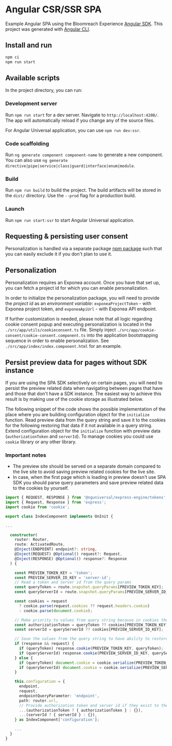 # Angular CSR/SSR SPA

Example Angular SPA using the Bloomreach Experience [Angular SDK](https://www.npmjs.com/package/@bloomreach/ng-sdk).  This project was
generated with [Angular CLI](https://github.com/angular/angular-cli).

## Install and run
```bash
npm ci
npm run start
```

## Available scripts

In the project directory, you can run:

### Development server

Run `npm run start` for a dev server. Navigate to `http://localhost:4200/`. The app will automatically reload if you change any of the source files.

For Angular Universal application, you can use `npm run dev:ssr`.

### Code scaffolding

Run `ng generate component component-name` to generate a new component. You can also use `ng generate directive|pipe|service|class|guard|interface|enum|module`.

### Build

Run `npm run build` to build the project. The build artifacts will be stored in the `dist/` directory. Use the `--prod` flag for a production build.

### Launch

Run `npm run start:ssr` to start Angular Universal application.

## Requesting & persisting user consent
Personalization is handled via a separate package [npm package](https://www.npmjs.com/package/@bloomreach/segmentation) such that you can easily exclude it if you don't plan to use it.

## Personalization
Personalization requires an Exponea account. Once you have that set up, you can fetch a project id for which you can enable personalization.

In order to initialize the personalization package, you will need to provide the *project id* as an *environment variable*:
`exponeaProjectToken` - with Exponea project token, and `exponeaApiUrl` - with Exponea API endpoint.

If further customization is needed, please note that all logic regarding cookie consent popup and executing personalization is located in the `./src/app/utils/cookieconsent.ts` file.
Simply inject `./src/app/cookie-consent/cookie-consent.component.ts` into the application bootstrapping sequence in order to enable personalization. See `./src/app/index/index.component.html` for an example.

## Persist preview data for pages without SDK instance
If you are using the SPA SDK selectively on certain pages, you will need to persist the preview related data when navigating between pages that have and those that don't have a SDK instance. The easiest way to achieve this result is by making use of the cookie storage as illustrated below.

The following snippet of the code shows the possible implementation of the place where you are building configuration object for the `initialize` function. Read preview data from the query string and save it to the cookies for the following restoring that data if it not available in a query string. Extend configuration object for the `initialize` function with preview data (`authorizationToken` and `serverId`). To manage cookies you could use `cookie` library or any other library.

### Important notes
* The preview site should be served on a separate domain compared to the live site to avoid saving preview related cookies for the live site.
* In case, when the first page which is loading in preview doesn't use SPA SDK you should parse query parameters and save preview related data to the cookies by yourself.

```typescript
import { REQUEST, RESPONSE } from '@nguniversal/express-engine/tokens';
import { Request, Response } from 'express';
import cookie from 'cookie';

export class IndexComponent implements OnInit {

...

  constructor(
    router: Router,
    route: ActivatedRoute,
    @Inject(ENDPOINT) endpoint?: string,
    @Inject(REQUEST) @Optional() request?: Request,
    @Inject(RESPONSE) @Optional() response?: Response
  ) {

    const PREVIEW_TOKEN_KEY = 'token';
    const PREVIEW_SERVER_ID_KEY = 'server-id';
    // Read a token and server id from the query params
    const queryToken = route.snapshot.queryParams[PREVIEW_TOKEN_KEY];
    const queryServerId = route.snapshot.queryParams[PREVIEW_SERVER_ID_KEY];

    const cookies = request
      ? cookie.parse(request.cookies ?? request.headers.cookie)
      : cookie.parse(document.cookie);

    // Make priority to values from query string because in cookies they might be outdated.
    const authorizationToken = queryToken ?? cookies[PREVIEW_TOKEN_KEY];
    const serverId = queryServerId ?? cookies[PREVIEW_SERVER_ID_KEY];

    // Save the values from the query string to have ability to restore them when switch back from legacy page to the SPA-SDK rendered page.
    if (response && request) {
      if (queryToken) response.cookie(PREVIEW_TOKEN_KEY, queryToken);
      if (queryServerId) response.cookie(PREVIEW_SERVER_ID_KEY, queryServerId);
    } else {
      if (queryToken) document.cookie = cookie.serialize(PREVIEW_TOKEN_KEY, queryToken);
      if (queryServerId) document.cookie = cookie.serialize(PREVIEW_SERVER_ID_KEY, queryServerId);
    }

    this.configuration = {
      endpoint,
      request,
      endpointQueryParameter: 'endpoint',
      path: router.url,
      // Provide authorization token and server id if they exist to the SPA-SDK initialization method.
      ...(authorizationToken ? { authorizationToken } : {}),
      ...(serverId ? { serverId } : {}),
    } as IndexComponent['configuration'];

    ...
  }
}
```
